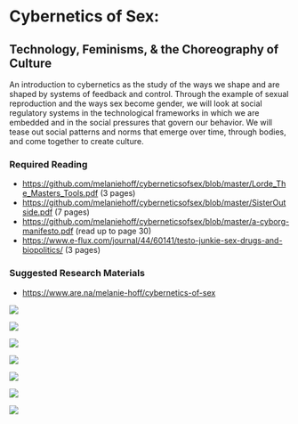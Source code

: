 # Cybernetics of Sex:
## Technology, Feminisms, & the Choreography of Culture
An introduction to cybernetics as the study of the ways we shape and are shaped by systems of feedback and control. Through the example of sexual reproduction and the ways sex become gender, we will look at social regulatory systems in the technological frameworks in which we are embedded and in the social pressures that govern our behavior. We will tease out social patterns and norms that emerge over time, through bodies, and come together to create culture.

### Required Reading
- https://github.com/melaniehoff/cyberneticsofsex/blob/master/Lorde_The_Masters_Tools.pdf (3 pages)
- https://github.com/melaniehoff/cyberneticsofsex/blob/master/SisterOutside.pdf (7 pages)
- https://github.com/melaniehoff/cyberneticsofsex/blob/master/a-cyborg-manifesto.pdf (read up to page 30)
- https://www.e-flux.com/journal/44/60141/testo-junkie-sex-drugs-and-biopolitics/ (3 pages)

### Suggested Research Materials
- https://www.are.na/melanie-hoff/cybernetics-of-sex


![](cyberneticsofsex/images/cybernetics_of_sex_codesocieties_IMAGES.002.jpeg)

![](cyberneticsofsex/images/cybernetics_of_sex_codesocieties_IMAGES.010.jpeg)

![](cyberneticsofsex/images/cybernetics_of_sex_codesocieties_IMAGES.038.jpeg)

![](cyberneticsofsex/images/cybernetics_of_sex_codesocieties_IMAGES.077.jpeg)

![](cyberneticsofsex/images/cybernetics_of_sex_codesocieties_IMAGES.114.jpeg)

![](cyberneticsofsex/images/large_0590d5436f4739bcc31127463cf71cb9.png)

![](cyberneticsofsex/images/cybernetics_of_sex_codesocieties_IMAGES.114.jpeg)


